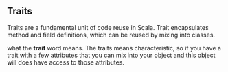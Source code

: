 ## Traits

Traits are a fundamental unit of code reuse in Scala. Trait encapsulates method and field definitions, which can be reused by mixing into classes.


what the **trait** word means. The traits means characteristic, so if you have a trait with a few attributes that you can mix into your object and this object will does have access to those attributes.


<!--stackedit_data:
eyJoaXN0b3J5IjpbLTQzNTcyODg5NywxNDQ2NDMyNjU1LDEyOT
Y1MjAwODYsLTIwODg3NDY2MTIsLTE4NzYwNzQ2NjAsLTE1NTk1
ODc2MDcsNzM4MDkwNjMwLC0xMTUwNDEyMTE2LDkwNzEyNzY3My
wtMjA4ODc0NjYxMiwyMDM5NjM1NjIsMTM2NjYxNzMyLDcxNTU4
OTkxOSwtMjA5MzkwNDM2NCwxNTI4NzQxNDc4LC01NjUwMTQ5OT
ksLTQ1OTk0NjczOCwxMzE2MzU0MTU2LDIwOTI2NjE1NTksLTcx
MDUyODcwXX0=
-->